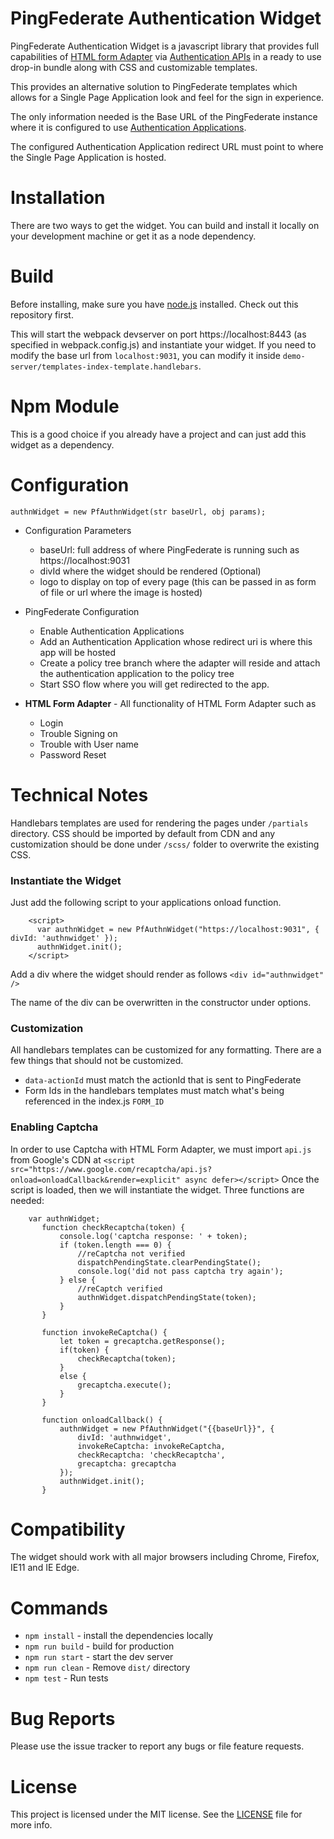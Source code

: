 # PingFederate Authentication Widget

PingFederate Authentication Widget is a javascript library that provides full capabilities of [HTML form Adapter](https://support.pingidentity.com/s/document-item?bundleId=pingfederate-93&topicId=xvy1564003022890.html) via [Authentication APIs](https://support.pingidentity.com/s/document-item?bundleId=pingfederate-93&topicId=qsl1564002999029.html) in a ready to use drop-in bundle along 
with CSS and customizable templates.

This provides an alternative solution to PingFederate templates which allows for a Single Page Application look and feel for the sign in experience.

The only information needed is the Base URL of the PingFederate instance where it is configured to use [Authentication Applications](https://support.pingidentity.com/s/document-item?bundleId=pingfederate-93&topicId=ldc1564002999116.html).

The configured Authentication Application redirect URL must point to where the Single Page Application is hosted. 



# Installation

There are two ways to get the widget. You can build and install it locally on your development machine or get it as a node dependency.

# Build 

Before installing, make sure you have [node.js](https://nodejs.org/en/) installed. Check out this repository first.


This will start the webpack devserver on port https://localhost:8443 (as specified in webpack.config.js) and instantiate your widget. If you need to modify the base url from `localhost:9031`, you can modify it inside `demo-server/templates-index-template.handlebars`. 

# Npm Module

This is a good choice if you already have a project and can just add this widget as a dependency. 
 
# Configuration
`authnWidget = new PfAuthnWidget(str baseUrl, obj params);`

* Configuration Parameters
  * baseUrl: full address of where PingFederate is running such as https://localhost:9031
  * divId where the widget should be rendered (Optional)
  * logo to display on top of every page (this can be passed in as form of file or url where the image is hosted)

* PingFederate Configuration
  * Enable Authentication Applications
  * Add an Authentication Application whose redirect uri is where this app will be hosted
  * Create a policy tree branch where the adapter will reside and attach the authentication application to the policy tree
  * Start SSO flow where you will get redirected to the app.       
  
* **HTML Form Adapter** - All functionality of HTML Form Adapter such as
    - Login
    - Trouble Signing on
    - Trouble with User name
    - Password Reset


# Technical Notes
Handlebars templates are used for rendering the pages under `/partials` directory. CSS should be imported by default from CDN and any 
customization should be done under `/scss/` folder to overwrite the existing CSS.
### **Instantiate the Widget** 
Just add the following script to your applications onload function. 

        <script>
          var authnWidget = new PfAuthnWidget("https://localhost:9031", { divId: 'authnwidget' });
          authnWidget.init();
        </script>

Add a div where the widget should render as follows
        ```<div id="authnwidget" />```

The name of the div can be overwritten in the constructor under options.

### Customization
All handlebars templates can be customized for any formatting. There are a few things that should not be customized.
- `data-actionId` must match the actionId that is sent to PingFederate
- Form Ids in the handlebars templates must match what's being referenced in the index.js `FORM_ID`
       

### **Enabling Captcha**
In order to use Captcha with HTML Form Adapter, we must import `api.js` from Google's CDN at `<script src="https://www.google.com/recaptcha/api.js?onload=onloadCallback&render=explicit" async defer></script>`
Once the script is loaded, then we will instantiate the widget. Three functions are needed:

        var authnWidget;
           function checkRecaptcha(token) {
               console.log('captcha response: ' + token);
               if (token.length === 0) {
                   //reCaptcha not verified
                   dispatchPendingState.clearPendingState();
                   console.log('did not pass captcha try again');
               } else {
                   //reCaptch verified
                   authnWidget.dispatchPendingState(token);
               }
           }
   
           function invokeReCaptcha() {
               let token = grecaptcha.getResponse();
               if(token) {
                   checkRecaptcha(token);
               }
               else {
                   grecaptcha.execute();
               }
           }
   
           function onloadCallback() {
               authnWidget = new PfAuthnWidget("{{baseUrl}}", {
                   divId: 'authnwidget',
                   invokeReCaptcha: invokeReCaptcha,
                   checkRecaptcha: 'checkRecaptcha',
                   grecaptcha: grecaptcha
               });
               authnWidget.init();
           }


# Compatibility

The widget should work with all major browsers including Chrome, Firefox, IE11 and IE Edge.

# Commands
- `npm install` - install the dependencies locally
- `npm run build` - build for production
- `npm run start` - start the dev server
- `npm run clean` - Remove `dist/` directory
- `npm test` - Run tests

# Bug Reports

Please use the issue tracker to report any bugs or file feature requests.


# License

This project is licensed under the MIT license. See the [LICENSE](LICENSE) file for more info.
